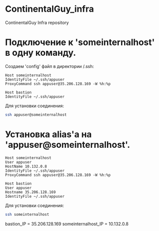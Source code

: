 # ContinentalGuy_infra
ContinentalGuy Infra repository

# Подключение к 'someinternalhost' в одну команду.
Создаем 'config' файл в директории /.ssh:
```
Host someinternalhost
IdentityFile ~/.ssh/appuser
ProxyCommand ssh appuser@35.206.128.169 -W %h:%p

Host bastion
IdentityFile ~/.ssh/appuser
```

Для установки соединения:
```bash
ssh appuser@someinternalhost
```

# Установка alias'а на 'appuser@someinternalhost'.
```
Host someinternalhost
User appuser
HostName 10.132.0.8
IdentityFile ~/.ssh/appuser
ProxyCommand ssh appuser@35.206.128.169 -W %h:%p

Host bastion
User appuser
Hostname 35.206.128.169
IdentityFile ~/.ssh/appuser
```

Для установки соединения:
```bash
ssh someinternalhost
```

bastion_IP = 35.206.128.169
someinternalhost_IP = 10.132.0.8
